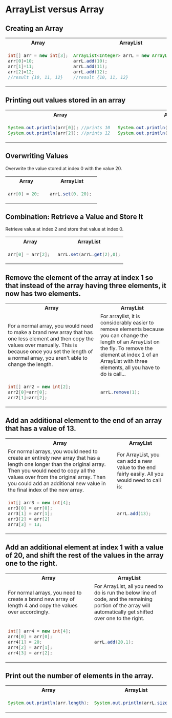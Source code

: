 <h1>ArrayList versus Array</h1>


<h2>Creating an Array</h2>
<table>
<tr><th>Array</th><th>ArrayList</th></tr>
<tr>
<td>

```java
int[] arr = new int[3];
arr[0]=10;
arr[1]=11;
arr[2]=12;
//result {10, 11, 12}
``` 

</td>
<td>

 ```java
ArrayList<Integer> arrL = new ArrayList<>();
arrL.add(10);
arrL.add(11);
arrL.add(12);
//result {10, 11, 12}
```

</td>
</tr>
</table>



<h2>Printing out values stored in an array</h2>
<table>
<tr><th>Array</th><th>ArrayList</th></tr>
<tr>
<td>

```java
System.out.println(arr[0]); //prints 10
System.out.println(arr[2]); //prints 12 
``` 

</td>
<td>

 ```java
System.out.println(arrL.get(0)); //prints 10
System.out.println(arrL.get(2)); //prints 12
```

</td>
</tr>
</table>
<h2>Overwriting Values</h2>
Overwrite the value stored at index 0 with the value 20.
<table>
<tr><th>Array</th><th>ArrayList</th></tr>
<tr>
<td>

```java
arr[0] = 20;  
``` 

</td>
<td>

 ```java
arrL.set(0, 20); 
```

</td>
</tr>
</table>


<h2>Combination: Retrieve a Value and Store It</h2>
Retrieve value at index 2 and store that value at index 0.
<table>
<tr><th>Array</th><th>ArrayList</th></tr>
<tr>
<td>

```java
arr[0] = arr[2]; 
``` 

</td>
<td>

 ```java
arrL.set(arrL.get(2),0);
```

</td>
</tr>
</table>

<h2>Remove the element of the array at index 1 so that instead of the array having three elements, it now has two elements.</h2>
<table>
<tr><th>Array</th><th>ArrayList</th></tr>
<tr><td>For a normal array, you would need to make a brand new array that has one less element and then copy the values over manually. This is because once you set the length of a normal array, you aren't able to change the length.</td>
<td>For arraylist, it is considerably easier to remove elements because you can change the length of an ArrayList on the fly. To remove the element at index 1 of an ArrayList with three elements, all you have to do is call...</td>
</tr>

<tr>
<td>

```java
int[] arr2 = new int[2];
arr2[0]=arr[0];
arr2[1]=arr[2];
``` 

</td>
<td>

 ```java
arrL.remove(1);
```

</td>
</tr>
</table>
<h2>Add an additional element to the end of an array that has a value of 13.</h2>
<table>
<tr><th>Array</th><th>ArrayList</th></tr>
<tr>
<td>For normal arrays, you would need to create an entirely new array that has a length one longer than the original array. Then you would need to copy all the values over from the original array. Then you could add an additional new value in the final index of the new array.</td>
<td>For ArrayList, you can add a new value to the end fairly easily. All you would need to call is:</td>
</tr>
<tr>
<td>

```java
int[] arr3 = new int[4];
arr3[0] = arr[0];
arr3[1] = arr[1];
arr3[2] = arr[2]
arr3[3] = 13;
``` 

</td>
<td>

 ```java
arrL.add(13);
```

</td>
</tr>
</table>

<h2>Add an additional element at index 1 with a value of 20, and shift the rest of the values in the array one to the right.</h2>
<table>
<tr><th>Array</th><th>ArrayList</th></tr>
<tr>
<td>For normal arrays, you need to create a brand new array of length 4 and copy the values over accordingly.</td>
<td>For ArrayList, all you need to do is run the below line of code, and the remaining portion of the array will automatically get shifted over one to the right.</td>
</tr>

<tr>
<td>

```java
int[] arr4 = new int[4];
arr4[0] = arr[0];
arr4[1] = 20;
arr4[2] = arr[1];
arr4[3] = arr[2];
``` 

</td>
<td>

 ```java
arrL.add(20,1);
```

</td>
</tr>
</table>

<h2>Print out the number of elements in the array.</h2>

<table>
<tr><th>Array</th><th>ArrayList</th></tr>
<tr>
<td>

```java
System.out.println(arr.length);
``` 

</td>
<td>

 ```java
System.out.println(arrL.size());
```

</td>
</tr>
</table>

